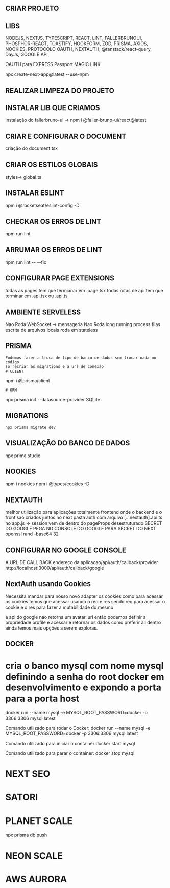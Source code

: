## CRIAR PROJETO

## LIBS

NODEJS, NEXTJS, TYPESCRIPT, REACT, LINT, FALLERBRUNOUI, PHOSPHOR-REACT, TOASTIFY, HOOKFORM, ZOD, PRISMA, AXIOS, NOOKIES,
PROTOCOLO OAUTH, NEXTAUTH, @tanstack/react-query, DayJs, GOOGLE API,

OAUTH para EXPRESS Passport
MAGIC LINK

npx create-next-app@latest --use-npm

## REALIZAR LIMPEZA DO PROJETO

## INSTALAR LIB QUE CRIAMOS

instalação do fallerbruno-ui -> npm i @faller-bruno-ui/react@latest

## CRIAR E CONFIGURAR O DOCUMENT

criação do document.tsx

## CRIAR OS ESTILOS GLOBAIS

styles-> global.ts

## INSTALAR ESLINT

npm i @rocketseat/eslint-config -D

## CHECKAR OS ERROS DE LINT

npm run lint

## ARRUMAR OS ERROS DE LINT

npm run lint -- --fix

## CONFIGURAR PAGE EXTENSIONS

todas as pages tem que termianar em .page.tsx
todas rotas de api tem que terminar em .api.tsx ou .api.ts

## AMBIENTE SERVELESS

Nao Roda WebSocket -> mensageria
Nao Roda long running process filas
escrita de arquivos locais
roda em stateless

## PRISMA

    Podemos fazer a troca de tipo de banco de dados sem trocar nada no código
    so recriar as migrations e a url de conexão
    # CLIENT

npm i @prisma/client

    # ORM

npx prisma init --datasource-provider SQLite

## MIGRATIONS

    npx prisma migrate dev

## VISUALIZAÇÃO DO BANCO DE DADOS

npx prima studio

## NOOKIES

npm i nookies
npm i @types/cookies -D

## NEXTAUTH

melhor utilização para aplicações totalmente frontend
onde o backend e o front sao criados juntos no next
pasta auth com arquivo [...nextauth].api.ts
no app.js => <SessionProvider session={session}> session vem de dentro do pageProps desestruturado
SECRET DO GOOGLE PEGA NO CONSOLE DO GOOGLE
PARA SECRET DO NEXT openssl rand -base64 32

## CONFIGURAR NO GOOGLE CONSOLE

A URL DE CALL BACK
endereço da aplicacao/api/auth/callback/provider
http://localhost:3000/api/auth/callback/google

## NextAuth usando Cookies

Necessita mandar para nosso novo adapter os cookies
como para acessar os cookies temos que acessar usando o req e res
sendo req para acessar o cookie e o
res para fazer a mutabilidade do mesmo

a api do google nao retorna um avatar_url
então podemos definir a propriedade profile e acessar e retornar os dados como preferir
ali dentro ainda temos mais opções a serem exploras.

## DOCKER

# cria o banco mysql com nome mysql definindo a senha do root docker em desenvolvimento e expondo a porta para a porta host

docker run --name mysql -e MYSQL_ROOT_PASSWORD=docker -p 3306:3306 mysql:latest

Comando utilizado para rodar o Docker:
docker run --name mysql -e MYSQL_ROOT_PASSWORD=docker -p 3306:3306 mysql:latest

Comando utilizado para iniciar o container
docker start mysql

Comando utilizado para parar o container:
docker stop mysql

# NEXT SEO

# SATORI

# PLANET SCALE
npx prisma db push

# NEON SCALE

# AWS AURORA

